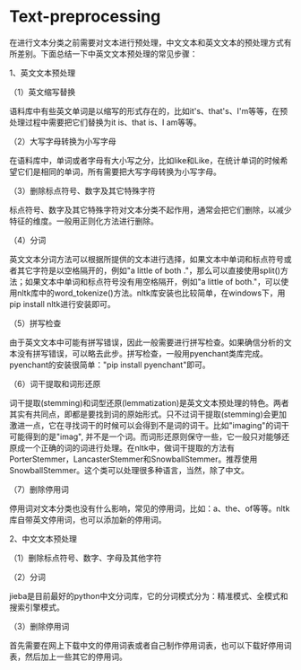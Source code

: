 # Text-preprocessing
在进行文本分类之前需要对文本进行预处理，中文文本和英文文本的预处理方式有所差别。下面总结一下中英文文本预处理的常见步骤：

1、英文文本预处理

（1）英文缩写替换

语料库中有些英文单词是以缩写的形式存在的，比如it's、that's、I'm等等，在预处理过程中需要把它们替换为it is、that is、I am等等。

（2）大写字母转换为小写字母

在语料库中，单词或者字母有大小写之分，比如like和Like，在统计单词的时候希望它们是相同的单词，所有需要把大写字母转换为小写字母。

（3）删除标点符号、数字及其它特殊字符

标点符号、数字及其它特殊字符对文本分类不起作用，通常会把它们删除，以减少特征的维度。一般用正则化方法进行删除。

（4）分词

英文文本分词方法可以根据所提供的文本进行选择，如果文本中单词和标点符号或者其它字符是以空格隔开的，例如"a little of both ."，那么可以直接使用split()方法；如果文本中单词和标点符号没有用空格隔开，例如"a little of both."，可以使用nltk库中的word_tokenize()方法。nltk库安装也比较简单，在windows下，用pip install nltk进行安装即可。

（5）拼写检查

由于英文文本中可能有拼写错误，因此一般需要进行拼写检查。如果确信分析的文本没有拼写错误，可以略去此步。拼写检查，一般用pyenchant类库完成。pyenchant的安装很简单："pip install pyenchant"即可。

（6）词干提取和词形还原

词干提取(stemming)和词型还原(lemmatization)是英文文本预处理的特色。两者其实有共同点，即都是要找到词的原始形式。只不过词干提取(stemming)会更加激进一点，它在寻找词干的时候可以会得到不是词的词干。比如"imaging"的词干可能得到的是"imag", 并不是一个词。而词形还原则保守一些，它一般只对能够还原成一个正确的词的词进行处理。在nltk中，做词干提取的方法有PorterStemmer，LancasterStemmer和SnowballStemmer。推荐使用SnowballStemmer。这个类可以处理很多种语言，当然，除了中文。

（7）删除停用词

停用词对文本分类也没有什么影响，常见的停用词，比如：a、the、of等等。nltk库自带英文停用词，也可以添加新的停用词。

2、中文文本预处理

（1）删除标点符号、数字、字母及其他字符

（2）分词

jieba是目前最好的python中文分词库，它的分词模式分为：精准模式、全模式和搜索引擎模式。

（3）删除停用词

首先需要在网上下载中文的停用词表或者自己制作停用词表，也可以下载好停用词表，然后加上一些其它的停用词。
